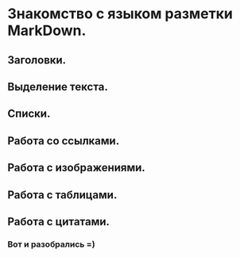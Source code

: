 # Знакомство с языком разметки MarkDown.

## Заголовки.

## Выделение текста.

## Списки.

## Работа со ссылками.

## Работа с изображениями.

## Работа с таблицами.

## Работа с цитатами.

### Вот и разобрались =)